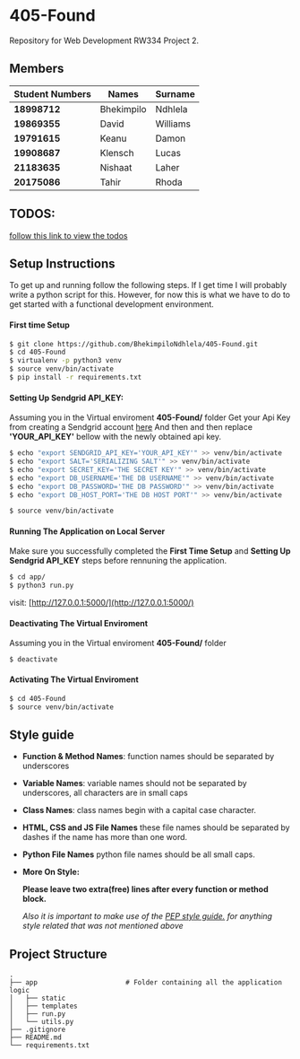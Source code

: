 # 405-Found

Repository for Web Development RW334 Project 2.

## Members

| Student Numbers    | Names         | Surname      |
| ------------------ | ------------- | ------------ |
| **18998712**       | Bhekimpilo    | Ndhlela      |
| **19869355**       | David         | Williams     |
| **19791615**       | Keanu         | Damon        |
| **19908687**       | Klensch       | Lucas        |
| **21183635**       | Nishaat       | Laher        |
| **20175086**       | Tahir         | Rhoda        |

## TODOS:
[follow this link to view the todos](https://github.com/BhekimpiloNdhlela/405-Found/blob/master/TODO.md)


## Setup Instructions
To get up and running follow the following steps. If I get time I will probably write a python
script for this. However, for now this is what we have to do to get started with a functional development environment.

#### First time Setup
```bash
$ git clone https://github.com/BhekimpiloNdhlela/405-Found.git
$ cd 405-Found
$ virtualenv -p python3 venv
$ source venv/bin/activate
$ pip install -r requirements.txt
```

#### Setting Up Sendgrid API_KEY:
Assuming you in the Virtual enviroment **405-Found/** folder
Get your Api Key from creating a Sendgrid account [here](https://signup.sendgrid.com/)
And then and then replace **'YOUR_API_KEY'** bellow with the newly obtained api key.
```bash
$ echo "export SENDGRID_API_KEY='YOUR_API_KEY'" >> venv/bin/activate
$ echo "export SALT='SERIALIZING SALT'" >> venv/bin/activate
$ echo "export SECRET_KEY='THE SECRET KEY'" >> venv/bin/activate
$ echo "export DB_USERNAME='THE DB USERNAME'" >> venv/bin/activate
$ echo "export DB_PASSWORD='THE DB PASSWORD'" >> venv/bin/activate
$ echo "export DB_HOST_PORT='THE DB HOST PORT'" >> venv/bin/activate

$ source venv/bin/activate
```

#### Running The Application on Local Server
Make sure you successfully completed the **First Time Setup**  and **Setting Up Sendgrid API_KEY**
steps before rennuning the application.
```bash
$ cd app/
$ python3 run.py
```
visit: [http://127.0.0.1:5000/](http://127.0.0.1:5000/)


#### Deactivating The Virtual Enviroment
Assuming you in the Virtual enviroment **405-Found/** folder
```
$ deactivate
```

#### Activating The Virtual Enviroment
```bash
$ cd 405-Found
$ source venv/bin/activate
```

## Style guide
* **Function & Method Names**:
  function names should be separated by underscores

* **Variable Names**:
  variable names should not be separated by underscores, all characters are in small caps

* **Class Names**:
  class names begin with a capital case character.

* **HTML, CSS and JS File Names**
  these file names should be separated by dashes if the name has more than one word.

* **Python File Names**
  python file names should be all small caps.
 
* **More On Style:**

  **Please leave two extra(free) lines after every function or method block.**
  
  _Also it is important to make use of the [PEP style guide.](https://www.python.org/dev/peps/pep-0008/) for anything style  related that was not mentioned above_

## Project Structure
```
.
├── app                      # Folder containing all the application logic
│   ├── static               
│   ├── templates            
│   ├── run.py               
│   └── utils.py             
├── .gitignore
├── README.md
└── requirements.txt
```
